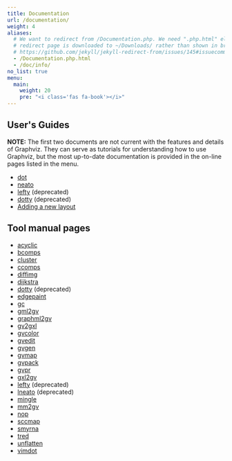 ```yaml
---
title: Documentation
url: /documentation/
weight: 4
aliases:
  # We want to redirect from /Documentation.php. We need ".php.html" else the
  # redirect page is downloaded to ~/Downloads/ rather than shown in browser. See:
  # https://github.com/jekyll/jekyll-redirect-from/issues/145#issuecomment-392277818
  - /Documentation.php.html
  - /doc/info/
no_list: true
menu:
  main:
    weight: 20
    pre: "<i class='fas fa-book'></i>"
---
```


## User's Guides

**NOTE:** The first two documents are not current with the features
and details of Graphviz. They can serve as tutorials for understanding how
to use Graphviz, but the most up-to-date documentation is provided in the
on-line pages listed in the menu.

* [dot](/pdf/dotguide.pdf)
* [neato](/pdf/neatoguide.pdf)
* [lefty](/pdf/leftyguide.pdf) (deprecated)
* [dotty](/pdf/dottyguide.pdf) (deprecated)
* [Adding a new layout](/docs/writing-layout-plugins/)

## Tool manual pages

* [acyclic](/pdf/acyclic.1.pdf)
* [bcomps](/pdf/bcomps.1.pdf)
* [cluster](/pdf/cluster.1.pdf)
* [ccomps](/pdf/ccomps.1.pdf)
* [diffimg](/pdf/diffimg.1.pdf)
* [dijkstra](/pdf/dijkstra.1.pdf)
* [dotty](/pdf/dotty.1.pdf) (deprecated)
* [edgepaint](/pdf/edgepaint.1.pdf)
* [gc](/pdf/gc.1.pdf)
* [gml2gv](/pdf/gml2gv.1.pdf)
* [graphml2gv](/pdf/graphml2gv.1.pdf)
* [gv2gxl](/pdf/gxl2gv.1.pdf)
* [gvcolor](/pdf/gvcolor.1.pdf)
* [gvedit](/pdf/gvedit.1.pdf)
* [gvgen](/pdf/gvgen.1.pdf)
* [gvmap](/pdf/gvmap.1.pdf)
* [gvpack](/pdf/gvpack.1.pdf)
* [gvpr](/pdf/gvpr.1.pdf)
* [gxl2gv](/pdf/gxl2gv.1.pdf)
* [lefty](/pdf/lefty.1.pdf) (deprecated)
* [lneato](/pdf/lneato.1.pdf) (deprecated)
* [mingle](/pdf/mingle.1.pdf)
* [mm2gv](/pdf/mm2gv.1.pdf)
* [nop](/pdf/nop.1.pdf)
* [sccmap](/pdf/sccmap.1.pdf)
* [smyrna](/pdf/smyrna.1.pdf)
* [tred](/pdf/tred.1.pdf)
* [unflatten](/pdf/unflatten.1.pdf)
* [vimdot](/pdf/vimdot.1.pdf)
